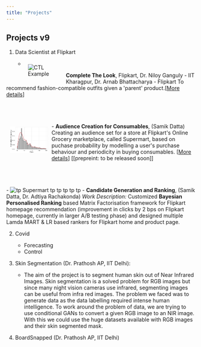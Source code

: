 ```yaml
---
title: "Projects"
---
```


<head>
  <!-- Global site tag (gtag.js) - Google Analytics -->
<script async src="https://www.googletagmanager.com/gtag/js?id=G-2QHSF0Q5FG"></script>
<script>
  window.dataLayer = window.dataLayer || [];
  function gtag(){dataLayer.push(arguments);}
  gtag('js', new Date());

  gtag('config', 'G-2QHSF0Q5FG');
</script>
</head>




## Projects v9

1. Data Scientist at Flipkart

	- <img align="left" style="padding:10px;" src="./ctl_example.png" alt="CTL Example" width="20%">
**Complete The Look**, Flipkart, Dr. Niloy Ganguly - IIT Kharagpur, Dr. Arnab Bhattacharya - Flipkart
To recommend fashion-compatible outfits given a 'parent' product.\[[More details](CTL.md)\]
<br>
<br>
<br>
<br>
<br>
	- <img align="left" style="padding:10px;" src="./supermart.png" alt="supermart sugar example" width="20%">
**Audience Creation for Consumables**,	(Samik Datta)
Creating an audience set for a store at Flipkart's Online Grocery marketplace, called Supermart, based on puchase probability by modelling a user's purchase behaviour and periodicity in buying consumables. \[[More details](supermart.md)\] \[[prepreint: to be released soon]\]
<br>
<br>
<br>
<br>
<br>
	- ![tp]('./supermart.png) Supermart tp tp tp tp tp
	- **Candidate Generation and Ranking**, (Samik Datta, Dr. Adtiya Rachakonda)
*Work Description:* Customized **Bayesian Personalised Ranking** based Matrix Factorisation framework for Flipkart homepage recommendation (improvement in clicks by 2 bps on Flipkart homepage, currently in larger A/B testing phase) and designed multiple Lamda MART & LR based rankers for Flipkart home and product page.

2. Covid 
	- Forecasting
	- Control

3. Skin Segmentation (Dr. Prathosh AP, IIT Delhi):
	- The aim of the project is to segment human skin out of Near Infrared Images. Skin segmentation is a solved problem for RGB images but since many night vision cameras use infrared, segmenting images can be useful from infra red images. The problem we faced was to generate data as the data labelling required intense human intelligence. 
	To work around the problem of data, we are trying to use conditional GANs to convert a given RGB image to an NIR image. With this we could use the huge datasets available with RGB images and their skin segmented mask.

4. BoardSnapped (Dr. Prathosh AP, IIT Delhi)



